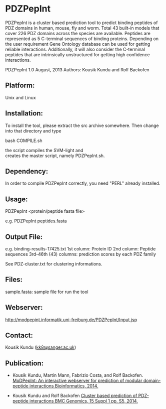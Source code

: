 PDZPepInt
===

PDZPepInt is a cluster based prediction tool to predict binding peptides of PDZ domains in human, mouse, fly and worm. Total 43 built-in models that cover 226 PDZ domains across the species are available. Peptides are represented as 5 C-terminal sequences of binding proteins. Depending on the user requirement Gene Ontology database can be used for getting reliable interactions. Additionally, it will also consider the C-terminal peptides that are intrinsically unstructured for getting high confidence interactions.

PDZPepInt 1.0
August, 2013 
Authors: Kousik Kundu and Rolf Backofen

Platform:
------------

Unix and Linux


Installation:
------------

To install the tool, please extract the src archive somewhere. Then change
into that directory and type

  bash COMPILE.sh

the script compiles the SVM-light and  
creates the master script, namely PDZPepInt.sh. 


Dependency:
-------------

In order to compile PDZPepInt correctly, you need "PERL" already installed.


Usage:
--------------

PDZPepInt <protein/peptide fasta file>

e.g. PDZPepInt peptides.fasta


Output File:
--------------
e.g. binding-results-17425.txt
1st column: Protein ID
2nd column: Peptide sequences
3rd-46th (43) columns: prediction scores by each PDZ family

See PDZ-cluster.txt for clustering informations. 


Files:
-----------------
sample.fasta: sample file for run the tool

Webserver:
-----------------
http://modpepint.informatik.uni-freiburg.de/PDZPepInt/Input.jsp

Contact:
-----------------
Kousik Kundu (kk8@sanger.ac.uk)


Publication:
-----------------
* Kousik Kundu, Martin Mann, Fabrizio Costa, and Rolf Backofen.
[MoDPepInt: An interactive webserver for prediction of modular domain-peptide interactions
Bioinformatics, 2014.](https://academic.oup.com/bioinformatics/article-lookup/doi/10.1093/bioinformatics/btu350)

* Kousik Kundu and Rolf Backofen
[Cluster based prediction of PDZ-peptide interactions BMC Genomics, 15 Suppl 1 pp. S5, 2014.](https://bmcgenomics.biomedcentral.com/articles/10.1186/1471-2164-15-S1-S5)





